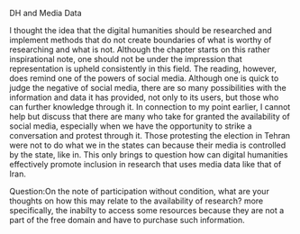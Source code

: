 DH and Media Data

I thought the idea that the digital humanities should be researched and implement methods that do not create boundaries of what is worthy of researching and what is not. Although the chapter starts on this rather inspirational note, one should not be under the impression that representation is upheld consistently in this field. The reading, however, does remind one of the powers of social media. Although one is quick to judge the negative of social media, there are so many possibilities with the information and data it has provided, not only to its users, but those who can further knowledge through it. In connection to my point earlier, I cannot help but discuss that there are many who take for granted the availability of social media, especially when we have the opportunity to strike a conversation and protest through it. Those protesting the election in Tehran were not to do what we in the states can because their media is controlled by the state, like in. This only brings to question how can digital humanities effectively promote inclusion in research that uses media data like that of Iran.

Question:On the note of participation without condition, what are your thoughts on how this may relate to the availability of research? more specifically, the inabilty to access some resources because they are not a part of the free domain and have to purchase such information. 
